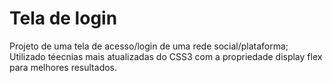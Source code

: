 # Tela de login
Projeto de uma tela de acesso/login de uma rede social/plataforma;
Utilizado téecnias mais atualizadas do CSS3 com a propriedade display flex para melhores resultados.

